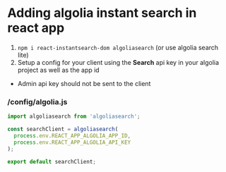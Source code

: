 # Adding algolia instant search in react app

1. `npm i react-instantsearch-dom algoliasearch` (or use algolia search lite)
2. Setup a config for your client using the **Search** api key in your algolia
   project as well as the app id

- Admin api key should not be sent to the client

### /config/algolia.js

```javascript
import algoliasearch from 'algoliasearch';

const searchClient = algoliasearch(
  process.env.REACT_APP_ALGOLIA_APP_ID,
  process.env.REACT_APP_ALGOLIA_API_KEY
);

export default searchClient;
```
